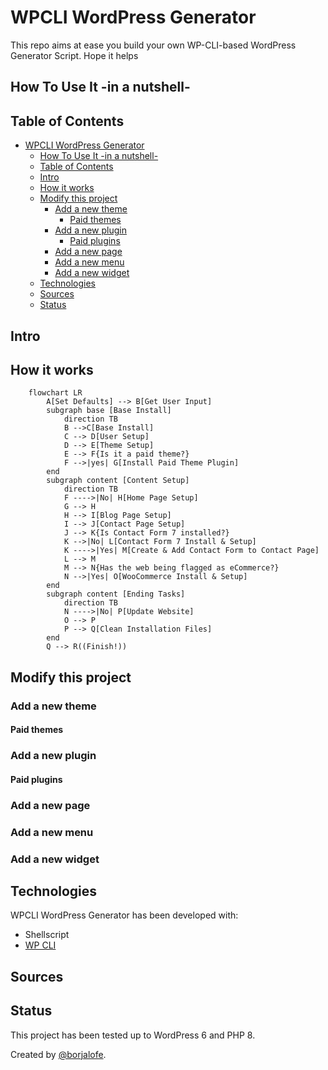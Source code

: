 # WPCLI WordPress Generator

This repo aims at ease you build your own WP-CLI-based WordPress Generator Script. Hope it helps

## How To Use It -in a nutshell-

## Table of Contents

- [WPCLI WordPress Generator](#wpcli-wordpress-generator)
  - [How To Use It -in a nutshell-](#how-to-use-it--in-a-nutshell-)
  - [Table of Contents](#table-of-contents)
  - [Intro](#intro)
  - [How it works](#how-it-works)
  - [Modify this project](#modify-this-project)
    - [Add a new theme](#add-a-new-theme)
      - [Paid themes](#paid-themes)
    - [Add a new plugin](#add-a-new-plugin)
      - [Paid plugins](#paid-plugins)
    - [Add a new page](#add-a-new-page)
    - [Add a new menu](#add-a-new-menu)
    - [Add a new widget](#add-a-new-widget)
  - [Technologies](#technologies)
  - [Sources](#sources)
  - [Status](#status)

## Intro

## How it works

```mermaid
    flowchart LR
        A[Set Defaults] --> B[Get User Input]
        subgraph base [Base Install]
            direction TB
            B -->C[Base Install]
            C --> D[User Setup]
            D --> E[Theme Setup]
            E --> F{Is it a paid theme?}
            F -->|yes| G[Install Paid Theme Plugin]
        end
        subgraph content [Content Setup]
            direction TB
            F ---->|No| H[Home Page Setup]
            G --> H
            H --> I[Blog Page Setup]
            I --> J[Contact Page Setup]
            J --> K{Is Contact Form 7 installed?}
            K -->|No| L[Contact Form 7 Install & Setup]
            K ---->|Yes| M[Create & Add Contact Form to Contact Page]
            L --> M
            M --> N{Has the web being flagged as eCommerce?}
            N -->|Yes| O[WooCommerce Install & Setup]
        end
        subgraph content [Ending Tasks]
            direction TB
            N ---->|No| P[Update Website]
            O --> P
            P --> Q[Clean Installation Files]
        end
        Q --> R((Finish!))
```

## Modify this project

### Add a new theme

#### Paid themes

### Add a new plugin

#### Paid plugins

### Add a new page

### Add a new menu

### Add a new widget

## Technologies

WPCLI WordPress Generator has been developed with:

- Shellscript
- [WP CLI][wpcli]

## Sources

## Status

This project has been tested up to WordPress 6 and PHP 8.

Created by [@borjalofe][github].

[github]: https://github.com/borjalofe
[wpcli]: https://make.wordpress.org/cli/
